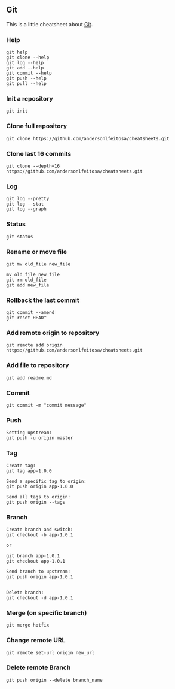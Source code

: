 ## Git 

This is a little cheatsheet about [Git](https://git-scm.com).

### Help
```
git help
git clone --help
git log --help
git add --help
git commit --help
git push --help
git pull --help
```

### Init a repository
```
git init
```

### Clone full repository
```
git clone https://github.com/andersonlfeitosa/cheatsheets.git
```

### Clone last 16 commits
```
git clone --depth=16 https://github.com/andersonlfeitosa/cheatsheets.git 
```

### Log
```
git log --pretty
git log --stat
git log --graph
```

### Status
```
git status 
```

### Rename or move file
```
git mv old_file new_file

mv old_file new_file
git rm old_file
git add new_file
```

### Rollback the last commit
```
git commit --amend
git reset HEAD^
```

### Add remote origin to repository
```
git remote add origin https://github.com/andersonlfeitosa/cheatsheets.git
```

### Add file to repository
```
git add readme.md
```

### Commit
```
git commit -m "commit message"
```

### Push 
```
Setting upstream:
git push -u origin master
```

### Tag
```
Create tag:
git tag app-1.0.0

Send a specific tag to origin:
git push origin app-1.0.0

Send all tags to origin:
git push origin --tags
```

### Branch
```
Create branch and switch:
git checkout -b app-1.0.1

or

git branch app-1.0.1
git checkout app-1.0.1

Send branch to upstream:
git push origin app-1.0.1


Delete branch:
git checkout -d app-1.0.1
```

### Merge (on specific branch)
```
git merge hotfix
```

### Change remote URL 
```
git remote set-url origin new_url
```

### Delete remote Branch
```
git push origin --delete branch_name
```

